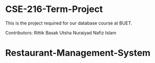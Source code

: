 # CSE-216-Term-Project

This is the project required for our database course at BUET.

Contributors:
Rittik Basak Utsha
Nuraiyad Nafiz Islam
# Restaurant-Management-System
